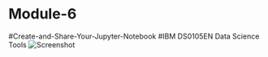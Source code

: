 # Module-6
#Create-and-Share-Your-Jupyter-Notebook
#IBM DS0105EN Data Science Tools
![Screenshot](https://user-images.githubusercontent.com/19271846/229248258-2f25aad8-1ffb-46e7-b70d-0dcefe0a46e9.png)


